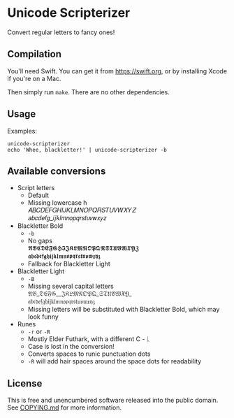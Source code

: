 # Unicode Scripterizer

Convert regular letters to fancy ones!

## Compilation

You'll need Swift. You can get it from https://swift.org, or by installing Xcode if you're on a Mac.

Then simply run `make`. There are no other dependencies.

## Usage

Examples:
```
unicode-scripterizer
echo 'Whee, blackletter!' | unicode-scripterizer -b
```

## Available conversions

- Script letters
  - Default
  - Missing lowercase h  
    𝐴𝐵𝐶𝐷𝐸𝐹𝐺𝐻𝐼𝐽𝐾𝐿𝑀𝑁𝑂𝑃𝑄𝑅𝑆𝑇𝑈𝑉𝑊𝑋𝑌𝑍  
    𝑎𝑏𝑐𝑑𝑒𝑓𝑔_𝑖𝑗𝑘𝑙𝑚𝑛𝑜𝑝𝑞𝑟𝑠𝑡𝑢𝑣𝑤𝑥𝑦𝑧
- Blackletter Bold
  - `-b`
  - No gaps  
    𝕬𝕭𝕮𝕯𝕰𝕱𝕲𝕳𝕴𝕵𝕶𝕷𝕸𝕹𝕺𝕻𝕼𝕽𝕾𝕿𝖀𝖁𝖂𝖃𝖄𝖅  
    𝖆𝖇𝖈𝖉𝖊𝖋𝖌𝖍𝖎𝖏𝖐𝖑𝖒𝖓𝖔𝖕𝖖𝖗𝖘𝖙𝖚𝖛𝖜𝖝𝖞𝖟
  - Fallback for Blackletter Light
- Blackletter Light
  - `-B`
  - Missing several capital letters  
    𝔄𝔅_𝔇𝔈𝔉𝔊__𝔍𝔎𝔏𝔐𝔑𝔒𝔓𝔔_𝔖𝔗𝔘𝔙𝔚𝔛𝔜_  
    𝔞𝔟𝔠𝔡𝔢𝔣𝔤𝔥𝔦𝔧𝔨𝔩𝔪𝔫𝔬𝔭𝔮𝔯𝔰𝔱𝔲𝔳𝔴𝔵𝔶𝔷
  - Missing letters will be substituted with Blackletter Bold, which may look funny
- Runes
  - `-r` or `-R`
  - Mostly Elder Futhark, with a different C - ᚳ
  - Case is lost in the conversion!
  - Converts spaces to runic punctuation dots
  - `-R` will add hair spaces around the space dots for readability

## License

This is free and unencumbered software released into the public domain.
See [COPYING.md](COPYING.md) for more information.
